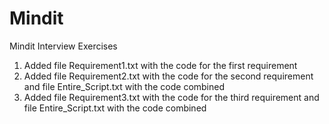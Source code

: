 # Mindit
Mindit Interview Exercises


1. Added file Requirement1.txt with the code for the first requirement
2. Added file Requirement2.txt with the code for the second requirement and file Entire_Script.txt with the code combined
3. Added file Requirement3.txt with the code for the third requirement and file Entire_Script.txt with the code combined
